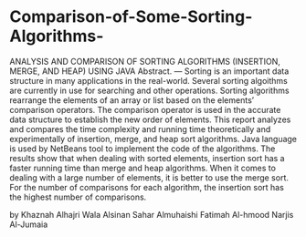 # Comparison-of-Some-Sorting-Algorithms-
ANALYSIS AND COMPARISON OF SORTING ALGORITHMS (INSERTION, MERGE, AND HEAP)
USING JAVA
Abstract. — Sorting is an important data structure in many applications in the real-world. Several sorting algoithms
 are currently in use for searching and other operations. Sorting algorithms rearrange the elements of an array or list based on the 
 elements’ comparison operators. The comparison operator is used in the accurate data structure to establish the new order of elements. 
 This report analyzes and compares the time complexity and running time theoretically and experimentally of insertion, merge, and heap
 sort algorithms. Java language is used by NetBeans tool to implement the code of the algorithms. The results show that when dealing with 
 sorted elements, insertion sort has a faster running time than merge and heap algorithms. When it comes to dealing with a large number of 
 elements, it is better to use the merge sort. For the number of comparisons for each algorithm, the insertion sort has the highest number 
 of comparisons.

by
Khaznah Alhajri 
Wala Alsinan
Sahar Almuhaishi 
Fatimah Al-hmood 
Narjis Al-Jumaia
